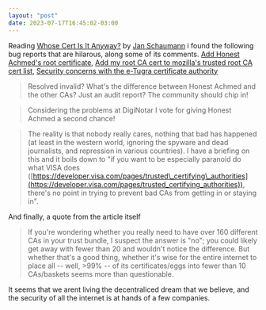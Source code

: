 ```yaml
---
layout: "post"
date: 2023-07-17T16:45:02-03:00
---
```


Reading [Whose Cert Is It Anyway?](https://www.netmeister.org/blog/caa-diversity.html) by [Jan Schaumann](https://www.netmeister.org/index.html) i found the following bug reports that are hilarous, along some of its comments. [Add Honest Achmed's root certificate](https://bugzilla.mozilla.org/show_bug.cgi?id=647959), [Add my root CA cert to mozilla's trusted root CA cert list](https://bugzilla.mozilla.org/show_bug.cgi?id=233458), [Security concerns with the e-Tugra certificate authority](https://groups.google.com/a/mozilla.org/g/dev-security-policy/c/yqALPG5PC4s/m/iTVd3HNwAwAJ)

> Resolved invalid? What's the difference between Honest Achmed and the other CAs? Just an audit report? The community should chip in!

> Considering the problems at DigiNotar I vote for giving Honest Achmed a second chance!

> The reality is that nobody really cares, nothing that bad has happened (at least in the western world, ignoring the spyware and dead journalists, and repression in various countries). I have a briefing on this and it boils down to "if you want to be especially paranoid do what VISA does ([https://developer.visa.com/pages/trusted\_certifying\_authorities](https://developer.visa.com/pages/trusted_certifying_authorities)), there's no point in trying to prevent bad CAs from getting in or staying in".

And finally, a quote from the article itself

> If you're wondering whether you really need to have over 160 different CAs in your trust bundle, I suspect the answer is "no"; you could likely get away with fewer than 20 and wouldn't notice the difference. But whether that's a good thing, whether it's wise for the entire internet to place all -- well, >99% -- of its certificates/eggs into fewer than 10 CAs/baskets seems more than questionable.

It seems that we arent living the decentraliced dream that we believe, and the security of all the internet is at hands of a few companies.
